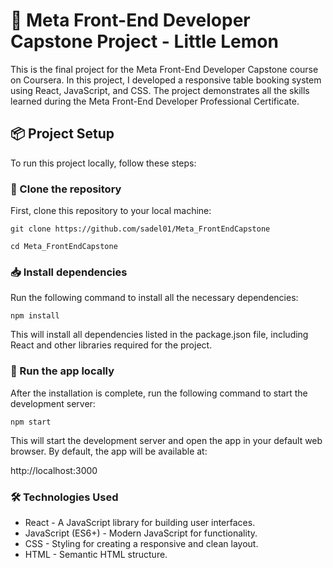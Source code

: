 #  🍋 Meta Front-End Developer Capstone Project - Little Lemon

This is the final project for the Meta Front-End Developer Capstone course on Coursera. In this project, I developed a responsive table booking system using React, JavaScript, and CSS. The project demonstrates all the skills learned during the Meta Front-End Developer Professional Certificate.

## 📦 Project Setup

To run this project locally, follow these steps:

### 🔄 Clone the repository
First, clone this repository to your local machine:
```
git clone https://github.com/sadel01/Meta_FrontEndCapstone
```
```
cd Meta_FrontEndCapstone
```

### 📥 Install dependencies
Run the following command to install all the necessary dependencies:
```
npm install
```
This will install all dependencies listed in the package.json file, including React and other libraries required for the project.

### 🚀 Run the app locally
After the installation is complete, run the following command to start the development server:
```
npm start
```
This will start the development server and open the app in your default web browser. By default, the app will be available at:

http://localhost:3000

### 🛠️ Technologies Used
- React - A JavaScript library for building user interfaces.
- JavaScript (ES6+) - Modern JavaScript for functionality.
- CSS - Styling for creating a responsive and clean layout.
- HTML - Semantic HTML structure.


